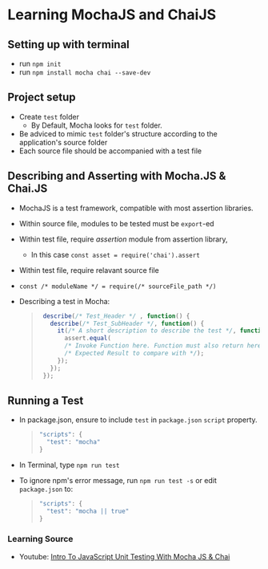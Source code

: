 # Learning MochaJS and ChaiJS

## Setting up with terminal
* run `npm init`
* run `npm install mocha chai --save-dev`


## Project setup
* Create `test` folder
  * By Default, Mocha looks for `test` folder.
* Be adviced to mimic `test` folder's structure according to the application's source folder
* Each source file should be accompanied with a test file

## Describing and Asserting with Mocha.JS & Chai.JS

* MochaJS is a test framework, compatible with most assertion libraries.
* Within source file, modules to be tested must be `export`-ed
* Within test file, require _assertion_ module from assertion library,
  * In this case `const asset = require('chai').assert`
* Within test file, require relavant source file
 * `const /* moduleName */ = require(/* sourceFile_path */)`


* Describing a test in Mocha:

  > ```javascript
  >  describe(/* Test_Header */ , function() {
  >    describe(/* Test_SubHeader */, function() {
  >      it(/* A short description to describe the test */, function() {
  >        assert.equal(
  >        /* Invoke Function here. Function must also return here */,
  >        /* Expected Result to compare with */);
  >      });
  >    });
  >  });
  >  ```

## Running a Test
* In package.json, ensure to include `test` in `package.json` `script` property.

  > ```javascript
  > "scripts": {
  >   "test": "mocha"
  > }
  >```

* In Terminal, type `npm run test`
* To ignore npm's error message, run `npm run test -s` or edit `package.json` to:

  > ```javascript
  > "scripts": {
  >   "test": "mocha || true"
  > }
  > ```

### Learning Source
* Youtube: [Intro To JavaScript Unit Testing With Mocha JS & Chai](https://www.youtube.com/watch?v=MLTRHc5dk6s)
